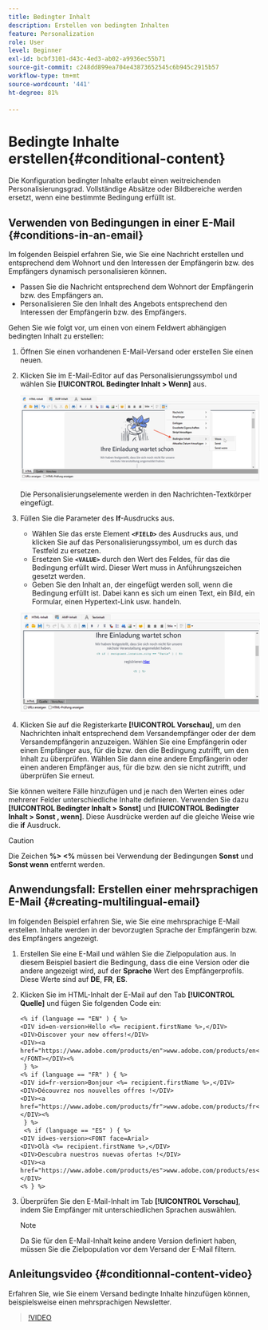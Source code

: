 ```yaml
---
title: Bedingter Inhalt
description: Erstellen von bedingten Inhalten
feature: Personalization
role: User
level: Beginner
exl-id: bcbf3101-d43c-4ed3-ab02-a9936ec55b71
source-git-commit: c248dd899ea704e43873652545c6b945c2915b57
workflow-type: tm+mt
source-wordcount: '441'
ht-degree: 81%

---
```


# Bedingte Inhalte erstellen{#conditional-content}

Die Konfiguration bedingter Inhalte erlaubt einen weitreichenden Personalisierungsgrad. Vollständige Absätze oder Bildbereiche werden ersetzt, wenn eine bestimmte Bedingung erfüllt ist.


## Verwenden von Bedingungen in einer E-Mail {#conditions-in-an-email}

Im folgenden Beispiel erfahren Sie, wie Sie eine Nachricht erstellen und entsprechend dem Wohnort und den Interessen der Empfängerin bzw. des Empfängers dynamisch personalisieren können.

* Passen Sie die Nachricht entsprechend dem Wohnort der Empfängerin bzw. des Empfängers an.
* Personalisieren Sie den Inhalt des Angebots entsprechend den Interessen der Empfängerin bzw. des Empfängers.

Gehen Sie wie folgt vor, um einen von einem Feldwert abhängigen bedingten Inhalt zu erstellen:

1. Öffnen Sie einen vorhandenen E-Mail-Versand oder erstellen Sie einen neuen.
1. Klicken Sie im E-Mail-Editor auf das Personalisierungssymbol und wählen Sie **[!UICONTROL Bedingter Inhalt > Wenn]** aus.

   ![Einfügen einer Bedingung](assets/condition-insert.png)

   Die Personalisierungselemente werden in den Nachrichten-Textkörper eingefügt.

1. Füllen Sie die Parameter des **If**-Ausdrucks aus.

   * Wählen Sie das erste Element **`<FIELD>`** des Ausdrucks aus, und klicken Sie auf das Personalisierungssymbol, um es durch das Testfeld zu ersetzen.
   * Ersetzen Sie **`<VALUE>`** durch den Wert des Feldes, für das die Bedingung erfüllt wird. Dieser Wert muss in Anführungszeichen gesetzt werden.
   * Geben Sie den Inhalt an, der eingefügt werden soll, wenn die Bedingung erfüllt ist. Dabei kann es sich um einen Text, ein Bild, ein Formular, einen Hypertext-Link usw. handeln.

   ![Bedingung in einer E-Mail](assets/condition-in-email.png)

1. Klicken Sie auf die Registerkarte **[!UICONTROL Vorschau]**, um den Nachrichten inhalt entsprechend dem Versandempfänger oder der dem Versandempfängerin anzuzeigen. Wählen Sie eine Empfängerin oder einen Empfänger aus, für die bzw. den die Bedingung zutrifft, um den Inhalt zu überprüfen. Wählen Sie dann eine andere Empfängerin oder einen anderen Empfänger aus, für die bzw. den sie nicht zutrifft, und überprüfen Sie erneut.

Sie können weitere Fälle hinzufügen und je nach den Werten eines oder mehrerer Felder unterschiedliche Inhalte definieren. Verwenden Sie dazu **[!UICONTROL Bedingter Inhalt > Sonst]** und **[!UICONTROL Bedingter Inhalt > Sonst , wenn]**. Diese Ausdrücke werden auf die gleiche Weise wie die **if** Ausdruck.

>[!CAUTION]
>
>Die Zeichen **%> &lt;%** müssen bei Verwendung der Bedingungen  **Sonst** und **Sonst wenn** entfernt werden.


## Anwendungsfall: Erstellen einer mehrsprachigen E-Mail {#creating-multilingual-email}

Im folgenden Beispiel erfahren Sie, wie Sie eine mehrsprachige E-Mail erstellen. Inhalte werden in der bevorzugten Sprache der Empfängerin bzw. des Empfängers angezeigt.

1. Erstellen Sie eine E-Mail und wählen Sie die Zielpopulation aus. In diesem Beispiel basiert die Bedingung, dass die eine Version oder die andere angezeigt wird, auf der **Sprache** Wert des Empfängerprofils. Diese Werte sind auf **DE**, **FR**, **ES**.
1. Klicken Sie im HTML-Inhalt der E-Mail auf den Tab **[!UICONTROL Quelle]** und fügen Sie folgenden Code ein:

   ```
   <% if (language == "EN" ) { %>
   <DIV id=en-version>Hello <%= recipient.firstName %>,</DIV>
   <DIV>Discover your new offers!</DIV>
   <DIV><a href="https://www.adobe.com/products/en">www.adobe.com/products/en</A></FONT></DIV><%
    } %>
   <% if (language == "FR" ) { %>
   <DIV id=fr-version>Bonjour <%= recipient.firstName %>,</DIV>
   <DIV>Découvrez nos nouvelles offres !</DIV>
   <DIV><a href="https://www.adobe.com/products/fr">www.adobe.com/products/fr</A></DIV><%
    } %>
    <% if (language == "ES" ) { %>
   <DIV id=es-version><FONT face=Arial>
   <DIV>Olà <%= recipient.firstName %>,</DIV>
   <DIV>Descubra nuestros nuevas ofertas !</DIV>
   <DIV><a href="https://www.adobe.com/products/es">www.adobe.com/products/es</A></DIV>
   <% } %>
   ```

1. Überprüfen Sie den E-Mail-Inhalt im Tab **[!UICONTROL Vorschau]**, indem Sie Empfänger mit unterschiedlichen Sprachen auswählen.

   >[!NOTE]
   >
   >Da Sie für den E-Mail-Inhalt keine andere Version definiert haben, müssen Sie die Zielpopulation vor dem Versand der E-Mail filtern.

## Anleitungsvideo {#conditionnal-content-video}

Erfahren Sie, wie Sie einem Versand bedingte Inhalte hinzufügen können, beispielsweise einen mehrsprachigen Newsletter.

>[!VIDEO](https://video.tv.adobe.com/v/335682?quality=12)
